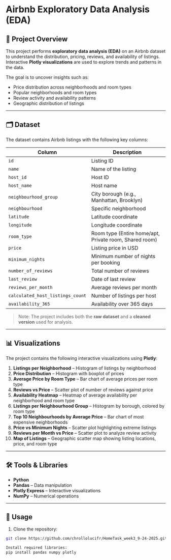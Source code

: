 # Airbnb Exploratory Data Analysis (EDA)

## 📌 Project Overview
This project performs **exploratory data analysis (EDA)** on an Airbnb dataset to understand the distribution, pricing, reviews, and availability of listings. Interactive **Plotly visualizations** are used to explore trends and patterns in the data.

The goal is to uncover insights such as:
- Price distribution across neighborhoods and room types  
- Popular neighborhoods and room types  
- Review activity and availability patterns  
- Geographic distribution of listings  

---

## 🗂 Dataset
The dataset contains Airbnb listings with the following key columns:

| Column | Description |
|--------|-------------|
| `id` | Listing ID |
| `name` | Name of the listing |
| `host_id` | Host ID |
| `host_name` | Host name |
| `neighbourhood_group` | City borough (e.g., Manhattan, Brooklyn) |
| `neighbourhood` | Specific neighborhood |
| `latitude` | Latitude coordinate |
| `longitude` | Longitude coordinate |
| `room_type` | Room type (Entire home/apt, Private room, Shared room) |
| `price` | Listing price in USD |
| `minimum_nights` | Minimum number of nights per booking |
| `number_of_reviews` | Total number of reviews |
| `last_review` | Date of last review |
| `reviews_per_month` | Average reviews per month |
| `calculated_host_listings_count` | Number of listings per host |
| `availability_365` | Availability over 365 days |

> Note: The project includes both the **raw dataset** and a **cleaned version** used for analysis.

---

## 📊 Visualizations
The project contains the following interactive visualizations using **Plotly**:

1. **Listings per Neighborhood** – Histogram of listings by neighborhood  
2. **Price Distribution** – Histogram with boxplot of prices  
3. **Average Price by Room Type** – Bar chart of average prices per room type  
4. **Reviews vs Price** – Scatter plot of number of reviews against price  
5. **Availability Heatmap** – Heatmap of average availability per neighborhood and room type  
6. **Listings per Neighbourhood Group** – Histogram by borough, colored by room type  
7. **Top 10 Neighbourhoods by Average Price** – Bar chart of most expensive neighborhoods  
8. **Price vs Minimum Nights** – Scatter plot highlighting extreme listings  
9. **Reviews per Month vs Price** – Scatter plot to analyze review activity  
10. **Map of Listings** – Geographic scatter map showing listing locations, price, and room type  

---

## 🛠 Tools & Libraries
- **Python**  
- **Pandas** – Data manipulation  
- **Plotly Express** – Interactive visualizations  
- **NumPy** – Numerical operations  

---

## 🔄 Usage
1. Clone the repository:
```bash
git clone https://github.com/chrollolucifr/HomeTask_week3_9-24-2025.git

Install required libraries:
pip install pandas numpy plotly
